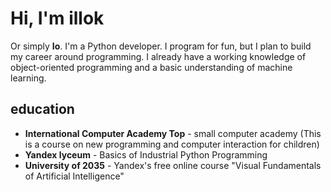 
# Hi, I'm illok
Or simply **Io**. 
I'm a Python developer. I program for fun, but I plan to build my career around programming. 
I already have a working knowledge of object-oriented programming and a basic understanding of machine learning.
## education
- **International Computer Academy Top** - small computer academy (This is a course on new programming and computer interaction for children)
- **Yandex lyceum** - Basics of Industrial Python Programming
- **University of 2035** - Yandex's free online course "Visual Fundamentals of Artificial Intelligence"
